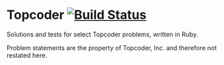 Topcoder [![Build Status](https://travis-ci.org/zetsubo/topcoder.png?branch=master)](https://travis-ci.org/zetsubo/topcoder)
========

Solutions and tests for select Topcoder problems, written in Ruby.

Problem statements are the property of Topcoder, Inc. and therefore not restated here.
